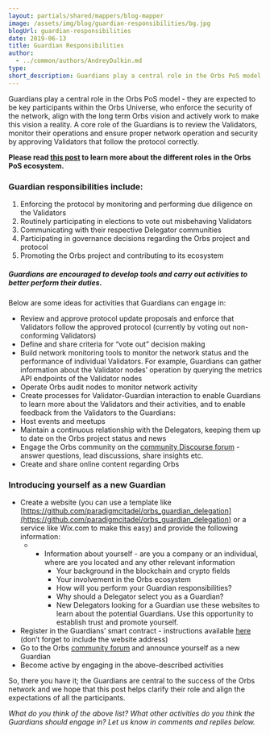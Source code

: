 ```yaml
---
layout: partials/shared/mappers/blog-mapper
image: /assets/img/blog/guardian-responsibilities/bg.jpg
blogUrl: guardian-responsibilities
date: 2019-06-13
title: Guardian Responsibilities
author:
  - ../common/authors/AndreyDulkin.md
type:
short_description: Guardians play a central role in the Orbs PoS model - they are expected to be key participants within the Orbs Universe, who enforce the security of the network, align with the long term Orbs vision and actively work to make this vision a reality. A core role of the Guardians is to review the Validators, monitor their operations and ensure proper network operation and security by approving Validators that follow the protocol correctly.
---
```


Guardians play a central role in the Orbs PoS model - they are expected to be key participants within the Orbs Universe, who enforce the security of the network, align with the long term Orbs vision and actively work to make this vision a reality. A core role of the Guardians is to review the Validators, monitor their operations and ensure proper network operation and security by approving Validators that follow the protocol correctly.

**Please read [this post](https://www.orbs.com/the-orbs-pos-universe-archetypes/) to learn more about the different roles in the Orbs PoS ecosystem.**

### Guardian responsibilities include:

1. Enforcing the protocol by monitoring and performing due diligence on the Validators
2. Routinely participating in elections to vote out misbehaving Validators
3. Communicating with their respective Delegator communities
4. Participating in governance decisions regarding the Orbs project and protocol
5. Promoting the Orbs project and contributing to its ecosystem

##### Guardians are encouraged to develop tools and carry out activities to better perform their duties.

Below are some ideas for activities that Guardians can engage in:

- Review and approve protocol update proposals and enforce that Validators follow the approved protocol (currently by voting out non-conforming Validators)
- Define and share criteria for “vote out” decision making
- Build network monitoring tools to monitor the network status and the performance of individual Validators. For example, Guardians can gather information about the Validator nodes’ operation by querying the metrics API endpoints of the Validator nodes
- Operate Orbs audit nodes to monitor network activity
- Create processes for Validator-Guardian interaction to enable Guardians to learn more about the Validators and their activities, and to enable feedback from the Validators to the Guardians:
- Host events and meetups
- Maintain a continuous relationship with the Delegators, keeping them up to date on the Orbs project status and news
- Engage the Orbs community on the [community Discourse forum](https://community.orbs.network/) - answer questions, lead discussions, share insights etc.
- Create and share online content regarding Orbs

### Introducing yourself as a new Guardian

- Create a website (you can use a template like [https://github.com/paradigmcitadel/orbs_guardian_delegation](https://github.com/paradigmcitadel/orbs_guardian_delegation) or a service like Wix.com to make this easy) and provide the following information:
  - - Information about yourself - are you a company or an individual, where are you located and any other relevant information
      - Your background in the blockchain and crypto fields
      - Your involvement in the Orbs ecosystem
      - How will you perform your Guardian responsibilities?
      - Why should a Delegator select you as a Guardian?
      - New Delegators looking for a Guardian use these websites to learn about the potential Guardians. Use this opportunity to establish trust and promote yourself.
- Register in the Guardians’ smart contract - instructions available [here](https://github.com/orbs-network/orbs-ethereum-contracts/blob/master/voting/ethereum/instructions/guardian_registration.md) (don’t forget to include the website address)
- Go to the Orbs [community forum](https://community.orbs.network/) and announce yourself as a new Guardian
- Become active by engaging in the above-described activities

So, there you have it; the Guardians are central to the success of the Orbs network and we hope that this post helps clarify their role and align the expectations of all the participants.

_What do you think of the above list? What other activities do you think the Guardians should engage in? Let us know in comments and replies below._
